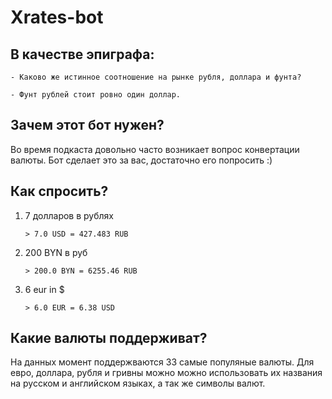 # Xrates-bot

## В качестве эпиграфа:

```
- Каково же истинное соотношение на рынке рубля, доллара и фунта? 

- Фунт рублей стоит ровно один доллар. 

```

## Зачем этот бот нужен?

Во время подкаста довольно часто возникает вопрос конвертации валюты. Бот сделает это за вас, достаточно его попросить :)

## Как спросить?

1. 7 долларов в рублях

   `> 7.0 USD = 427.483 RUB`

2. 200 BYN в руб

   `> 200.0 BYN = 6255.46 RUB`

3. 6 eur in $

   `> 6.0 EUR = 6.38 USD`

## Какие валюты поддерживат?

На данных момент поддержваются 33 самые популяные валюты. Для евро, доллара, рубля и гривны можно можно использовать их названия на русском и английском языках, а так же символы валют.

